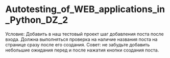 # Autotesting_of_WEB_applications_in_Python_DZ_2
Условие: 
Добавить в наш тестовый проект шаг добавления поста после входа. Должна выполняться проверка на наличие названия поста на странице сразу после его создания.
Совет: не забудьте добавить небольшие ожидания перед и после нажатия кнопки создания поста.
